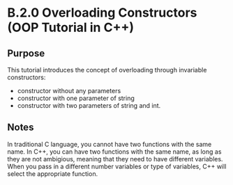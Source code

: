 # B.2.0 Overloading Constructors (OOP Tutorial in C++)

## Purpose

This tutorial introduces the concept of overloading through invariable constructors:

 * constructor without any parameters
 * constructor with one parameter of string
 * constructor with two parameters of string and int.

## Notes

In traditional C language, you cannot have two functions with the same name.  In C++, you can have two functions with the same name, as long as they are not ambigious, meaning that they need to have different variables.  When you pass in a different number variables or type of variables, C++ will select the appropriate function.

